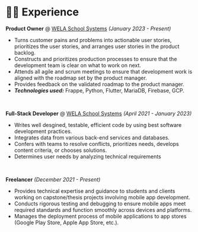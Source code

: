 # 👨‍💻 Experience

**Product Owner** @ [WELA School Systems](https://wela.online/en/) _(January 2023  - Present)_

- Turns customer pains and problems into actionable user stories, prioritizes the user stories, and arranges user stories in the product backlog.
- Constructs and prioritizes production processes to ensure that the development team is clear on what to work on next.
- Attends all agile and scrum meetings to ensure that development work is aligned with the roadmap set by the product manager.
- Provides feedback on the validated roadmap to the product manager.
- _**Technologies used:**_ Frappe, Python, Flutter, MariaDB, Firebase, GCP.

&nbsp;

**Full-Stack Developer** @ [WELA School Systems](https://wela.online/en/) _(April 2021 - January 2023)_

- Writes well desgined, testable, efficient code by using best software development practices.
- Integrates data from various back-end services and databases.
- Confers with teams to resolve conflicts, prioritizes needs, develops content criteria, or chooses solutions.
- Determines user needs by analyzing technical requirements

&nbsp;

**Freelancer**  _(December  2021 - Present)_

- Provides technical expertise and guidance to students and clients working on capstone/thesis projects involving mobile app development.
- Conducts rigorous testing and debugging to ensure mobile apps meet required standards and function smoothly across devices and platforms.
- Manages the deployment process of mobile applications to app stores (Google Play Store, Apple App Store, etc.).